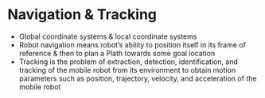 # Navigation & Tracking

- Global coordinate systems & local coordinate systems
- Robot navigation means robot’s ability to position itself in its frame of reference & then to plan a Plath towards some goal location
- Tracking is the problem of extraction, detection, identification, and tracking of the mobile robot from its environment to obtain motion parameters such as position, trajectory, velocity, and acceleration of the mobile robot
